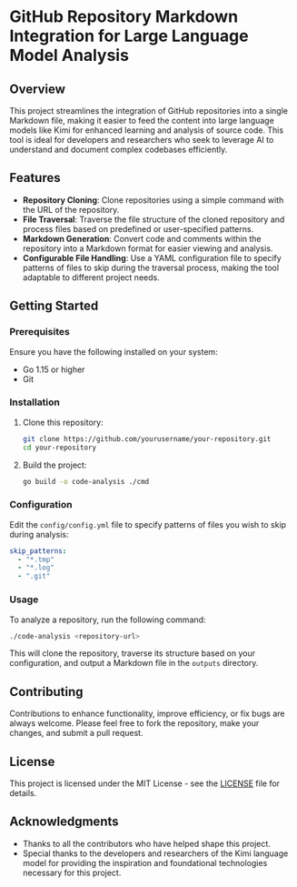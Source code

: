 # GitHub Repository Markdown Integration for Large Language Model Analysis

## Overview

This project streamlines the integration of GitHub repositories into a single Markdown file, making it easier to feed the content into large language models like Kimi for enhanced learning and analysis of source code. This tool is ideal for developers and researchers who seek to leverage AI to understand and document complex codebases efficiently.

## Features

- **Repository Cloning**: Clone repositories using a simple command with the URL of the repository.
- **File Traversal**: Traverse the file structure of the cloned repository and process files based on predefined or user-specified patterns.
- **Markdown Generation**: Convert code and comments within the repository into a Markdown format for easier viewing and analysis.
- **Configurable File Handling**: Use a YAML configuration file to specify patterns of files to skip during the traversal process, making the tool adaptable to different project needs.

## Getting Started

### Prerequisites

Ensure you have the following installed on your system:
- Go 1.15 or higher
- Git

### Installation

1. Clone this repository:
   ```bash
   git clone https://github.com/yourusername/your-repository.git
   cd your-repository

2. Build the project:
   ```bash
   go build -o code-analysis ./cmd
   ```

### Configuration

Edit the `config/config.yml` file to specify patterns of files you wish to skip during analysis:
```yaml
skip_patterns:
  - "*.tmp"
  - "*.log"
  - ".git"
```

### Usage

To analyze a repository, run the following command:
```bash
./code-analysis <repository-url>
```

This will clone the repository, traverse its structure based on your configuration, and output a Markdown file in the `outputs` directory.

## Contributing

Contributions to enhance functionality, improve efficiency, or fix bugs are always welcome. Please feel free to fork the repository, make your changes, and submit a pull request.

## License

This project is licensed under the MIT License - see the [LICENSE](LICENSE) file for details.

## Acknowledgments

- Thanks to all the contributors who have helped shape this project.
- Special thanks to the developers and researchers of the Kimi language model for providing the inspiration and foundational technologies necessary for this project.
```

